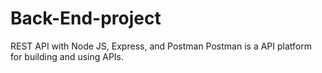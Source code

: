 # Back-End-project
REST API with Node JS, Express, and Postman
Postman is a API platform for building and using APIs.
